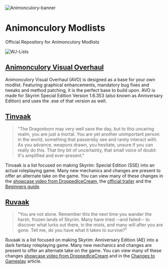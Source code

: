 ![Animonculory-banner](https://raw.githubusercontent.com/The-Animonculory/AnimonculoryWJLists/main/animonculory.png)

# Animonculory Modlists
Official Repository for Animonculory Modlists

![WJ-Lists](https://raw.githubusercontent.com/The-Animonculory/AnimonculoryWJLists/main/Wabbajack%20Lists.gif)

## [Animonculory Visual Overhaul](https://github.com/The-Animonculory/Animonculory-Visual-Overhaul/blob/main/Readme.md)
Animonculory Visual Overhaul (AVO) is designed as a base for your own modlist. Featuring graphical enhancements, mandatory bug fixes and tweaks and method patching, it is the perfect base to build upon. AVO is made for Skyrim Special Edition Version 1.6.353 (also known as Anniversary Edition) and uses the .exe of that version as well.

## [Tinvaak](https://github.com/Althro/Tinvaak2/blob/main/README.md)
> "The Dragonborn may very well save the day, but to this uncaring realm, you are just a mortal. You are yet another unimportant person in the world, something that passersby see and rarely interact with. As you advance, weapons drawn, you hesitate, unsure if you can really do this. That tiny bit of uncertainty, that small voice of doubt: It's amplified and ever-present."

Tinvaak is a list focused on making Skyrim: Special Edition (SSE) into an actual roleplaying game. Many new mechanics and changes are present to offer an alternate take on the game. You can view many of these changes in the [showcase video from DroppedIceCream](https://www.youtube.com/watch?v=4N0cOrv5Crc), the [official trailer](https://youtu.be/8bLSGfok47g) and the [Beginners guide](https://github.com/Althro/Tinvaak2/blob/main/Beginners%20Guide%20to%20Tinvaak.md).

## [Ruvaak](https://github.com/chri3i/Ruvaak-Readme/blob/main/README.md)
> "You are not alone. Remember this the next time you wander the harsh, frozen lands of Skyrim. Many have tried --and failed-- to discover what lurks out there, in the mists, and many will after you are gone. Tell me, do you have what it takes to survive?"

Ruvaak is a list focused on making Skyrim: Anniversary Edition (AE) into a dark fantasy roleplaying game. Many new mechanics and changes are present to offer an alternate take on the game. You can view many of these changes [showcase video from DroppedIceCream](https://www.youtube.com/watch?v=KY1qEnkNpzM) and in the [Changes to Gameplay](https://github.com/chri3i/Ruvaak-Readme/blob/main/changes%20to%20gameplay.md) article. 
